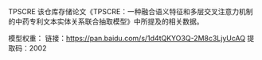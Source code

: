 TPSCRE
该仓库存储论文《TPSCRE：一种融合语义特征和多层交叉注意力机制的中药专利文本实体关系联合抽取模型》中所提及的相关数据。

模型权重： 链接：https://pan.baidu.com/s/1d4tQKYO3Q-2M8c3LjyUcAQ 提取码：2002
